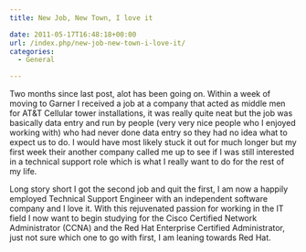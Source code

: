 ```yaml
---
title: New Job, New Town, I love it

date: 2011-05-17T16:48:18+00:00
url: /index.php/new-job-new-town-i-love-it/
categories:
  - General

---
```

Two months since last post, alot has been going on. Within a week of moving to Garner I received a job at a company that acted as middle men for AT&T Cellular tower installations, it was really quite neat but the job was basically data entry and run by people (very very nice people who I enjoyed working with) who had never done data entry so they had no idea what to expect us to do. I would have most likely stuck it out for much longer but my first week their another company called me up to see if I was still interested in a technical support role which is what I really want to do for the rest of my life.

Long story short I got the second job and quit the first, I am now a happily employed Technical Support Engineer with an independent software company and I love it. With this rejuvenated passion for working in the IT field I now want to begin studying for the Cisco Certified Network Administrator (CCNA) and the Red Hat Enterprise Certified Administrator, just not sure which one to go with first, I am leaning towards Red Hat.